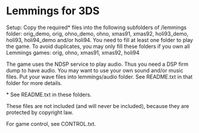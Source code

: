 # Lemmings for 3DS

Setup:
Copy the required* files into the following subfolders of /lemmings folder:
orig\_demo, orig, ohno\_demo, ohno, xmas91, xmas92, holi93\_demo, holi93, holi94\_demo and/or holi94. You need to fill at least one folder to play the game.
To avoid duplicates, you may only fill these folders if you own all Lemmings games:
orig, ohno, xmas91, xmas92, holi94

The game uses the NDSP service to play audio. Thus you need a DSP firm dump to have audio.
You may want to use your own sound and/or music files.
Put your wave files into lemmings/audio folder.
See README.txt in that folder for more details.

\* See README.txt in these folders.

These files are not included (and will never be included),
because they are protected by copyright law.

For game control, see CONTROL.txt.
